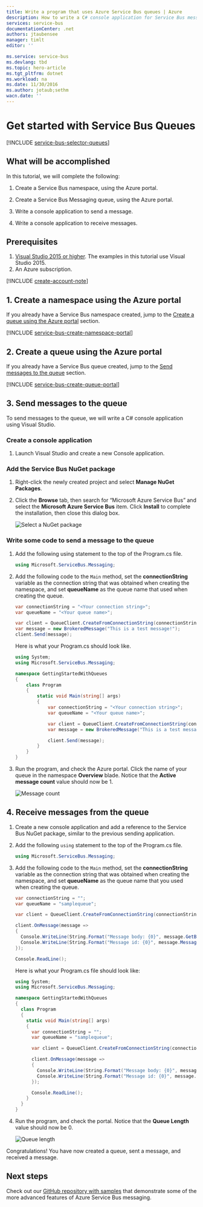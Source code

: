 ```yaml
---
title: Write a program that uses Azure Service Bus queues | Azure
description: How to write a C# console application for Service Bus messaging
services: service-bus
documentationCenter: .net
authors: jtaubensee
manager: timlt
editor: ''

ms.service: service-bus
ms.devlang: tbd
ms.topic: hero-article
ms.tgt_pltfrm: dotnet
ms.workload: na
ms.date: 11/30/2016
ms.author: jotaub;sethm
wacn.date: ''
---
```


# Get started with Service Bus Queues

[!INCLUDE [service-bus-selector-queues](../../includes/service-bus-selector-queues.md)]

## What will be accomplished

In this tutorial, we will complete the following:

1. Create a Service Bus namespace, using the Azure portal.

2. Create a Service Bus Messaging queue, using the Azure portal.

3. Write a console application to send a message.

4. Write a console application to receive messages.

## Prerequisites
1. [Visual Studio 2015 or higher](http://www.visualstudio.com). The examples in this tutorial use Visual Studio 2015.
2. An Azure subscription.

[!INCLUDE [create-account-note](../../includes/create-account-note.md)]

## 1. Create a namespace using the Azure portal

If you already have a Service Bus namespace created, jump to the [Create a queue using the Azure portal](#2-create-a-queue-using-the-azure-portal) section.

[!INCLUDE [service-bus-create-namespace-portal](../../includes/service-bus-create-namespace-portal.md)]

## 2. Create a queue using the Azure portal

If you already have a Service Bus queue created, jump to the [Send messages to the queue](#3-send-messages-to-the-queue) section.

[!INCLUDE [service-bus-create-queue-portal](../../includes/service-bus-create-queue-portal.md)]

## 3. Send messages to the queue

To send messages to the queue, we will write a C# console application using Visual Studio.

### Create a console application

1. Launch Visual Studio and create a new Console application.

### Add the Service Bus NuGet package

1. Right-click the newly created project and select **Manage NuGet Packages**.

2. Click the **Browse** tab, then search for “Microsoft Azure Service Bus” and select the **Microsoft Azure Service Bus** item. Click **Install** to complete the installation, then close this dialog box.

    ![Select a NuGet package][nuget-pkg]

### Write some code to send a message to the queue

1. Add the following using statement to the top of the Program.cs file.
   
    ```csharp
    using Microsoft.ServiceBus.Messaging;
    ```

2. Add the following code to the `Main` method, set the **connectionString** variable as the connection string that was obtained when creating the namespace, and set **queueName** as the queue name that used when creating the queue.
   
    ```csharp
    var connectionString = "<Your connection string>";
    var queueName = "<Your queue name>";

    var client = QueueClient.CreateFromConnectionString(connectionString, queueName);
    var message = new BrokeredMessage("This is a test message!");
    client.Send(message);
    ```

    Here is what your Program.cs should look like.
   
    ```csharp
    using System;
    using Microsoft.ServiceBus.Messaging;

    namespace GettingStartedWithQueues
    {
        class Program
        {
            static void Main(string[] args)
            {
                var connectionString = "<Your connection string>";
                var queueName = "<Your queue name>";

                var client = QueueClient.CreateFromConnectionString(connectionString, queueName);
                var message = new BrokeredMessage("This is a test message!");

                client.Send(message);
            }
        }
    }
    ```

3. Run the program, and check the Azure portal. Click the name of your queue in the namespace **Overview** blade. Notice that the **Active message count** value should now be 1.

      ![Message count][queue-message]

## 4. Receive messages from the queue

1. Create a new console application and add a reference to the Service Bus NuGet package, similar to the previous sending application.

2. Add the following `using` statement to the top of the Program.cs file.
   
    ```csharp
    using Microsoft.ServiceBus.Messaging;
    ```

3. Add the following code to the `Main` method, set the **connectionString** variable as the connection string that was obtained when creating the namespace, and set **queueName** as the queue name that you used when creating the queue.
   
    ```csharp
    var connectionString = "";
    var queueName = "samplequeue";

    var client = QueueClient.CreateFromConnectionString(connectionString, queueName);

    client.OnMessage(message =>
    {
      Console.WriteLine(String.Format("Message body: {0}", message.GetBody<String>()));
      Console.WriteLine(String.Format("Message id: {0}", message.MessageId));
    });

    Console.ReadLine();
    ```

    Here is what your Program.cs file should look like:
   
    ```csharp
    using System;
    using Microsoft.ServiceBus.Messaging;

    namespace GettingStartedWithQueues
    {
      class Program
      {
        static void Main(string[] args)
        {
          var connectionString = "";
          var queueName = "samplequeue";

          var client = QueueClient.CreateFromConnectionString(connectionString, queueName);

          client.OnMessage(message =>
          {
            Console.WriteLine(String.Format("Message body: {0}", message.GetBody<String>()));
            Console.WriteLine(String.Format("Message id: {0}", message.MessageId));
          });

          Console.ReadLine();
        }
      }
    }
    ```

4. Run the program, and check the portal. Notice that the **Queue Length** value should now be 0.

    ![Queue length][queue-message-receive]

Congratulations! You have now created a queue, sent a message, and received a message.

## Next steps

Check out our [GitHub repository with samples](https://github.com/Azure-Samples/azure-servicebus-messaging-samples) that demonstrate some of the more advanced features of Azure Service Bus messaging.

<!--Image references-->

[nuget-pkg]: ./media/service-bus-dotnet-get-started-with-queues/nuget-package.png
[queue-message]: ./media/service-bus-dotnet-get-started-with-queues/queue-message.png
[queue-message-receive]: ./media/service-bus-dotnet-get-started-with-queues/queue-message-receive.png

<!--Reference style links - using these makes the source content way more readable than using inline links-->

[github-samples]: https://github.com/Azure-Samples/azure-servicebus-messaging-samples